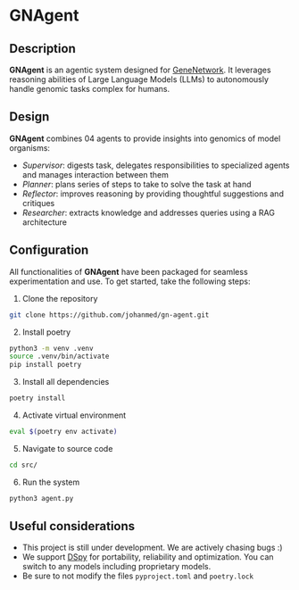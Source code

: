 # GNAgent

## Description

**GNAgent** is an agentic system designed for [GeneNetwork](https://genenetwork.org/). It leverages reasoning abilities of Large Language Models (LLMs) to autonomously handle genomic tasks complex for humans. 

## Design

**GNAgent** combines 04 agents to provide insights into genomics of model organisms:
- *Supervisor*: digests task, delegates responsibilities to specialized agents and manages interaction between them
- *Planner*: plans series of steps to take to solve the task at hand
- *Reflector*: improves reasoning by providing thoughtful suggestions and critiques
- *Researcher*: extracts knowledge and addresses queries using a RAG architecture

## Configuration

All functionalities of **GNAgent** have been packaged for seamless experimentation and use. To get started, take the following steps:

1. Clone the repository
```bash
git clone https://github.com/johanmed/gn-agent.git
```

2. Install poetry
```bash
python3 -m venv .venv
source .venv/bin/activate
pip install poetry
```

3. Install all dependencies
```bash
poetry install
```

4. Activate virtual environment
```bash
eval $(poetry env activate)
```

5. Navigate to source code
```bash
cd src/
```

6. Run the system
```bash
python3 agent.py
```

## Useful considerations
- This project is still under development. We are actively chasing bugs :)
- We support [DSpy](https://dspy.ai/) for portability, reliability and optimization. You can switch to any models including proprietary models.
- Be sure to not modify the files `pyproject.toml` and `poetry.lock`
